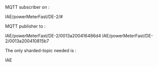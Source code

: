MQTT subscriber on : 

IAE/powerMeterFast/DE-2/#

MQTT publisher to : 

IAE/powerMeterFast/DE-2/0013a200416486d4
IAE/powerMeterFast/DE-2/0013a200410815b7

The only sharded-topic needed is :

IAE